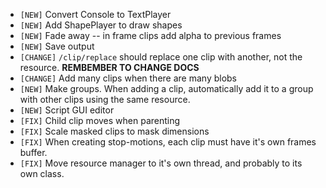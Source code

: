 - `[NEW]` Convert Console to TextPlayer
- `[NEW]` Add ShapePlayer to draw shapes
- `[NEW]` Fade away -- in frame clips add alpha to previous frames
- `[NEW]` Save output
- `[CHANGE]` `/clip/replace` should replace one clip with another, not the resource. **REMBEMBER TO CHANGE DOCS**
- `[CHANGE]` Add many clips when there are many blobs
- `[NEW]` Make groups.  When adding a clip, automatically add it to a group with other clips using the same resource.
- `[NEW]` Script GUI editor
- `[FIX]` Child clip moves when parenting
- `[FIX]` Scale masked clips to mask dimensions
- `[FIX]` When creating stop-motions, each clip must have it's own frames buffer.
- `[FIX]` Move resource manager to it's own thread, and probably to its own class.
